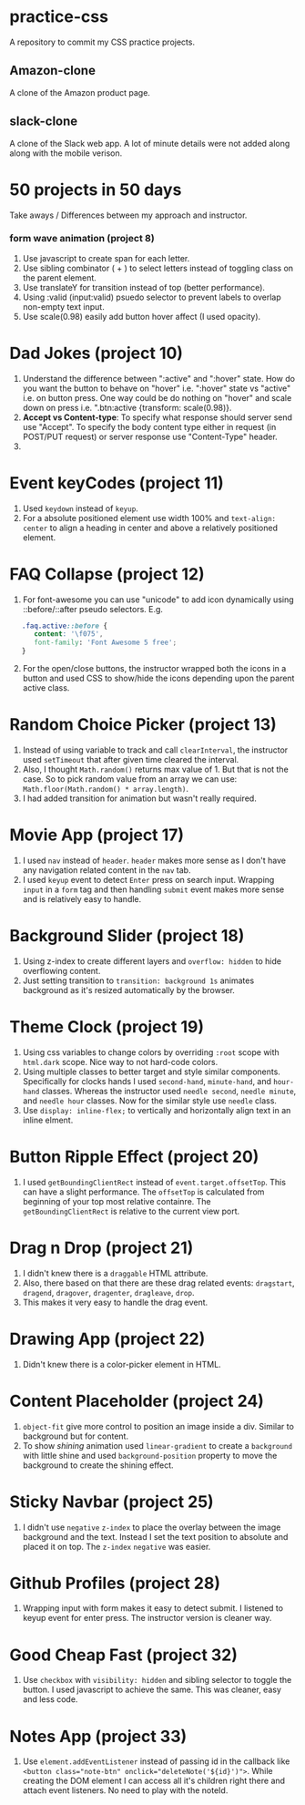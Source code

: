 # practice-css

A repository to commit my CSS practice projects.

## Amazon-clone

A clone of the Amazon product page.

## slack-clone

A clone of the Slack web app. A lot of minute details were not added along along with the mobile verison.

# 50 projects in 50 days

Take aways / Differences between my approach and instructor.

### form wave animation (project 8)

1. Use javascript to create span for each letter.
2. Use sibling combinator ( + ) to select letters instead of toggling class on the parent element.
3. Use translateY for transition instead of top (better performance).
4. Using :valid (input:valid) psuedo selector to prevent labels to overlap non-empty text input.
5. Use scale(0.98) easily add button hover affect (I used opacity).

# Dad Jokes (project 10)

1. Understand the difference between ":active" and ":hover" state. How do you want the button to behave on "hover" i.e. ":hover" state vs "active" i.e. on button press.
   One way could be do nothing on "hover" and scale down on press i.e. ".btn:active {transform: scale(0.98)}.
2. **Accept vs Content-type**: To specify what response should server send use "Accept". To specify the body content type either in request (in POST/PUT request) or server response use "Content-Type" header.
3.

# Event keyCodes (project 11)

1. Used `keydown` instead of `keyup`.
2. For a absolute positioned element use width 100% and `text-align: center` to align a heading in center and above a relatively positioned element.

# FAQ Collapse (project 12)

1. For font-awesome you can use "unicode" to add icon dynamically using ::before/::after pseudo selectors. E.g.

```CSS
   .faq.active::before {
      content: '\f075',
      font-family: 'Font Awesome 5 free';
   }
```

2. For the open/close buttons, the instructor wrapped both the icons in a button and used CSS to show/hide the icons depending upon the parent active class.

# Random Choice Picker (project 13)

1. Instead of using variable to track and call `clearInterval`, the instructor used `setTimeout` that after given time cleared the interval.
2. Also, I thought `Math.random()` returns max value of 1. But that is not the case. So to pick random value from an array we can use: `Math.floor(Math.random() * array.length)`.
3. I had added transition for animation but wasn't really required.

# Movie App (project 17)

1. I used `nav` instead of `header`. `header` makes more sense as I don't have any navigation related content in the `nav` tab.
2. I used `keyup` event to detect `Enter` press on search input. Wrapping `input` in a `form` tag and then handling `submit` event makes more sense and is relatively easy to handle.

# Background Slider (project 18)

1. Using z-index to create different layers and `overflow: hidden` to hide overflowing content.
2. Just setting transition to `transition: background 1s` animates background as it's resized automatically by the browser.

# Theme Clock (project 19)

1. Using css variables to change colors by overriding `:root` scope with `html.dark` scope. Nice way to not hard-code colors.
2. Using multiple classes to better target and style similar components. Specifically for clocks hands I used `second-hand`, `minute-hand`, and `hour-hand` classes. Whereas the instructor used `needle second`, `needle minute`, and `needle hour` classes. Now for the similar style use `needle` class.
3. Use `display: inline-flex;` to vertically and horizontally align text in an inline elment.

# Button Ripple Effect (project 20)

1. I used `getBoundingClientRect` instead of `event.target.offsetTop`. This can have a slight performance. The `offsetTop` is calculated from beginning of your top most relative containre. The `getBoundingClientRect` is relative to the current view port.

# Drag n Drop (project 21)

1. I didn't knew there is a `draggable` HTML attribute.
2. Also, there based on that there are these drag related events: `dragstart`, `dragend`, `dragover`, `dragenter`, `dragleave`, `drop`.
3. This makes it very easy to handle the drag event.

# Drawing App (project 22)

1. Didn't knew there is a color-picker element in HTML.

# Content Placeholder (project 24)

1. `object-fit` give more control to position an image inside a div. Similar to background but for content.
2. To show _shining_ animation used `linear-gradient` to create a `background` with little shine and used `background-position` property to move the background to create the shining effect.

# Sticky Navbar (project 25)

1. I didn't use `negative` `z-index` to place the overlay between the image background and the text. Instead I set the text position to absolute and placed it on top. The `z-index` `negative` was easier.

# Github Profiles (project 28)

1. Wrapping input with form makes it easy to detect submit. I listened to keyup event for enter press. The instructor version is cleaner way.

# Good Cheap Fast (project 32)

1. Use `checkbox` with `visibility: hidden` and sibling selector to toggle the button. I used javascript to achieve the same. This was cleaner, easy and less code.

# Notes App (project 33)

1. Use `element.addEventListener` instead of passing id in the callback like `<button class="note-btn" onclick="deleteNote('${id}')">`. While creating the DOM element I can access all it's children right there and attach event listeners. No need to play with the noteId.
